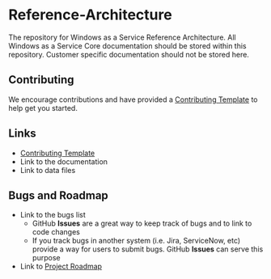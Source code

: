 # Reference-Architecture

The repository for Windows as a Service Reference Architecture. All Windows as a Service Core documentation should be stored within this repository. Customer specific documentation should not be stored here.

## Contributing

We encourage contributions and have provided a [Contributing Template](CONTRIBUTING.md) to help get you started.

## Links

* [Contributing Template](CONTRIBUTING.md)
* Link to the documentation
* Link to data files

## Bugs and Roadmap

* Link to the bugs list
    * GitHub **Issues** are a great way to keep track of bugs and to link to
      code changes
    * If you track bugs in another system (i.e. Jira, ServiceNow, etc) provide
      a way for users to submit bugs. GitHub **Issues** can serve this purpose
* Link to [Project Roadmap](guideline.roadmap.md)

